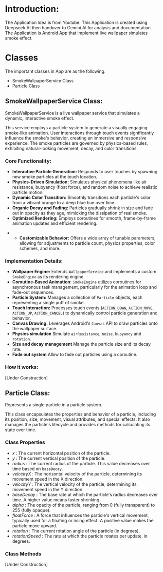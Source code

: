 
 # Introduction:

The Application Idea is from Youtube. 
 This Application is created using Deepseek AI then handover to Gemini AI for analysis and documentation. The Application is Android App that implement live wallpaper simulates smoke effect.

# Classes

The important classes in App are as the following:

- SmokeWallpaperService Class
- Particle Class 

 ## SmokeWallpaperService Class:
 
 SmokeWallpaperService is a live wallpaper service that simulates a dynamic, interactive smoke effect.
 
 This service employs a particle system to generate a visually engaging smoke-like animation.
 User interactions through touch events significantly influence the smoke's behavior, creating an
 immersive and responsive experience. The smoke particles are governed by physics-based rules,
 exhibiting natural-looking movement, decay, and color transitions.
 
 ### Core Functionality:
 
 -   **Interactive Particle Generation:** Responds to user touches by spawning new smoke particles at the touch location.
 -   **Physics-Driven Simulation:** Simulates physical phenomena like air resistance, buoyancy (float force), and random noise to achieve realistic particle motion.
 -   **Dynamic Color Transition:** Smoothly transitions each particle's color from a vibrant orange to a deep blue hue over time.
 -   **Organic Decay and Fading:** Particles gradually shrink in size and fade out in opacity as they age, mimicking the dissipation of real smoke.
 -   **Optimized Rendering:** Employs coroutines for smooth, frame-by-frame animation updates and efficient rendering.
 * -   **Customizable Behavior:** Offers a wide array of tunable parameters, allowing for adjustments to particle count, physics properties, color schemes, and more.
 
 ### Implementation Details:
 
 -   **Wallpaper Engine:** Extends `WallpaperService` and implements a custom `SmokeEngine` as its rendering engine.
 -   **Coroutine-Based Animation:** `SmokeEngine` utilizes coroutines for asynchronous task management, particularly for the animation loop and fade-out sequences.
 -   **Particle System:** Manages a collection of `Particle` objects, each representing a single puff of smoke.
 -   **Touch Interaction:** Processes touch events (`ACTION_DOWN`, `ACTION_MOVE`, `ACTION_UP`, `ACTION_CANCEL`) to dynamically control particle generation and behavior.
 -   **Canvas Drawing:** Leverages Android's `Canvas` API to draw particles onto the wallpaper surface.
 - **Physics simulation** Simulate `airResistance`, `noise`, `buoyancy` and `rotation`.
 - **Size and decay management** Manage the particle size and its decay rate.
 - **Fade out system** Allow to fade out particles using a coroutine.

### How it works:

[Under Construction]

## Particle Class:

Represents a single particle in a particle system.
 
 This class encapsulates the properties and behavior of a particle, including its
 position, size, movement, visual attributes, and special effects. It also manages
 the particle's lifecycle and provides methods for calculating its state over time.
 
### Class Properties
 -  *x* : The current horizontal position of the particle.
 -  *y* : The current vertical position of the particle.
 -  *radius* : The current radius of the particle. This value decreases over time based on `baseDecay`.
 -  *velocityX* : The horizontal velocity of the particle, determining its movement speed in the X direction.
 -  *velocityY* : The vertical velocity of the particle, determining its movement speed in the Y direction.
 -  *baseDecay* : The base rate at which the particle's radius decreases over time. A higher value means faster shrinking.
 -  *alpha* : The opacity of the particle, ranging from 0 (fully transparent) to 255 (fully opaque).
 -  *floatForce* : A force that influences the particle's vertical movement, typically used for a floating or rising effect. A positive value makes the particle move upward.
 -  *rotation* : The current rotation angle of the particle (in degrees).
 -  *rotationSpeed* : The rate at which the particle rotates per update, in degrees.
  
### Class Methods

[Under Construction]



